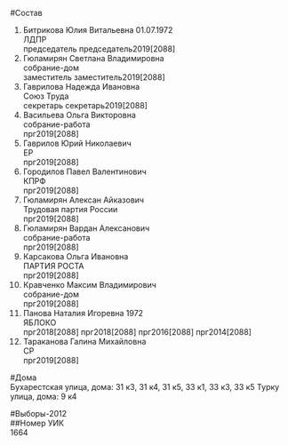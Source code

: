 #Состав  
1. Битрикова Юлия Витальевна 01.07.1972  
    ЛДПР  
    председатель председатель2019[2088]  
2. Гюламирян Светлана Владимировна  
    собрание-дом  
    заместитель заместитель2019[2088]  
3. Гаврилова Надежда Ивановна  
    Союз Труда  
    секретарь секретарь2019[2088]  
4. Васильева Ольга Викторовна  
    собрание-работа  
    прг2019[2088]  
5. Гаврилов Юрий Николаевич  
    ЕР  
    прг2019[2088]  
6. Городилов Павел Валентинович  
    КПРФ  
    прг2019[2088]  
7. Гюламирян Алексан Айказович  
    Трудовая партия России  
    прг2019[2088]  
8. Гюламирян Вардан Алексанович  
    собрание-работа  
    прг2019[2088]  
9. Карсакова Ольга Ивановна  
    ПАРТИЯ РОСТА  
    прг2019[2088]  
10. Кравченко Максим Владимирович  
    собрание-дом  
    прг2019[2088]  
11. Панова Наталия Игоревна 1972  
    ЯБЛОКО  
    прг2018[2088] прг2018[2088] прг2016[2088] прг2014[2088]  
12. Тараканова Галина Михайловна  
    СР  
    прг2019[2088]  
  
#Дома  
Бухарестская улица, дома: 31 к3, 31 к4, 31 к5, 33 к1, 33 к3, 33 к5 Турку улица, дома: 9 к4  
  
#Выборы-2012  
##Номер УИК  
1664  

